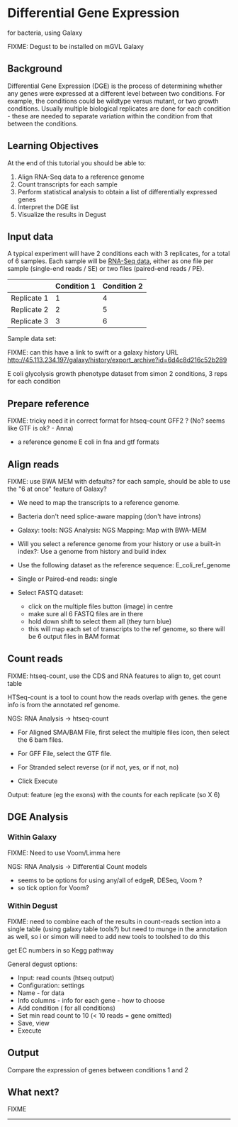 # Differential Gene Expression

for bacteria, using Galaxy

FIXME: Degust to be installed on mGVL Galaxy

## Background

Differential Gene Expression (DGE) is the process of determining whether any genes were expressed at a different level between two conditions. For example, the conditions could be wildtype versus mutant, or two growth conditions. Usually multiple biological replicates are done for each condition - these are needed to separate variation within the condition from that between the conditions.

## Learning Objectives

At the end of this tutorial you should be able to:

1. Align RNA-Seq data to a reference genome  
2. Count transcripts for each sample
3. Perform statistical analysis to obtain a list of differentially expressed genes
4. Interpret the DGE list
5. Visualize the results in Degust

## Input data

A typical experiment will have 2 conditions each with 3 replicates, for a total of 6 samples. Each sample will be [RNA-Seq data](/rna/data.md), either as one file per sample (single-end reads / SE) or two files (paired-end reads / PE).

|             | Condition 1 | Condition 2 |
|-------------|-------------|-------------|
| Replicate 1 |     1       |      4      |
| Replicate 2 |     2       |      5      |
| Replicate 3 |     3       |      6      |

Sample data set:

FIXME: can this have a link to swift or a galaxy history URL
http://45.113.234.197/galaxy/history/export_archive?id=6d4c8d216c52b289


E coli
glycolysis growth phenotype
dataset from simon
2 conditions, 3 reps for each condition







## Prepare reference

FIXME: tricky need it in correct format for htseq-count GFF2 ?
(No? seems like GTF is ok? - Anna)

- a reference genome
E coli in fna and gtf formats

## Align reads

FIXME: use BWA MEM with defaults? for each sample, should be able to use the "6 at once" feature of Galaxy?  


- We need to map the transcripts to a reference genome.
- Bacteria don't need splice-aware mapping (don't have introns)
- Galaxy: tools: <ss>NGS Analysis: NGS Mapping: Map with BWA-MEM</ss>
- <ss>Will you select a reference genome from your history or use a built-in index?: Use a genome from history and build index</ss>
- <ss>Use the following dataset as the reference sequence:</ss> E_coli_ref_genome
- <ss>Single or Paired-end reads: single </ss>
- <ss>Select FASTQ dataset</ss>:
    - click on the multiple files button (image) in centre
    - make sure all 6 FASTQ files are in there  
    - hold down shift to select them all (they turn blue)
    - this will map each set of transcripts to the ref genome, so there will be 6 output files in BAM format



    <!-- ## Visualize the mapped reads
    - The mapped reads are now as .bam files which can't be viewed by just clicking on them.
    - could use JBrowse -->

## Count reads

FIXME: htseq-count, use the CDS and RNA features to align to, get count table


HTSeq-count is a tool to count how the reads overlap with genes.
the gene info is from the annotated ref genome.



NGS: RNA Analysis &rarr; htseq-count

- For <ss>Aligned SMA/BAM File</ss>, first select the multiple files icon, then select the 6 bam files.

- For <ss>GFF File</ss>, select the GTF file.

- For <ss>Stranded</ss> select reverse (or if not, yes, or if not, no)

- Click <ss>Execute</ss>

Output:
feature (eg the exons) with the counts for each replicate (so X 6)




## DGE Analysis

### Within Galaxy

FIXME: Need to use Voom/Limma here

<ss>NGS: RNA Analysis &rarr; Differential Count models</ss>
- seems to be options for using any/all of edgeR, DESeq, Voom ?
- so tick option for Voom?




### Within Degust

FIXME: need to combine each of the results in count-reads section into a single table (using galaxy table tools?) but need to munge in the annotation as well, so i or simon will need to add new tools to toolshed to do this


get EC numbers in so Kegg pathway



General degust options:
- Input: read counts (htseq output)
- Configuration: settings
- Name - for data
- Info columns - info for each gene - how to choose
- Add condition ( for all conditions)
- Set min read count to 10 (< 10 reads = gene omitted)
- Save, view
- Execute


## Output

Compare the expression of genes between conditions 1 and 2

## What next?

FIXME

-------------
